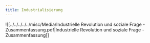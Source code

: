 ```yaml
---
title: Industrialisierung
---
```

![[../../../../../misc/Media/Industrielle Revolution und soziale Frage - Zusammenfassung.pdf|Industrielle Revolution und soziale Frage - Zusammenfassung]]